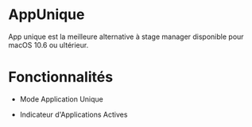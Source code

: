 # AppUnique

App unique est la meilleure alternative à stage manager disponible pour macOS 10.6 ou ultérieur.

# Fonctionnalités

- Mode Application Unique

- Indicateur d'Applications Actives


